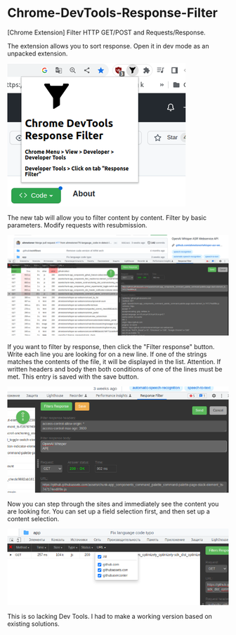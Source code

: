 # Chrome-DevTools-Response-Filter
[Chrome Extension] Filter HTTP GET/POST and Requests/Response.

The extension allows you to sort response. Open it in dev mode as an unpacked extension.
 
![scr](https://github.com/fnu11/Chrome-DevTools-Response-Filter/blob/main/images/scr1.png?raw=true)

The new tab will allow you to filter content by content. Filter by basic parameters. Modify requests with resubmission.

![scr](https://github.com/fnu11/Chrome-DevTools-Response-Filter/blob/main/images/scr2.png?raw=true)

If you want to filter by response, then click the "Filter response" button. Write each line you are looking for on a new line. If one of the strings matches the contents of the file, it will be displayed in the list. Attention. If written headers and body then both conditions of one of the lines must be met. This entry is saved with the save button.

![scr](https://github.com/fnu11/Chrome-DevTools-Response-Filter/blob/main/images/scr3.png?raw=true)

Now you can step through the sites and immediately see the content you are looking for. You can set up a field selection first, and then set up a content selection.

![scr](https://github.com/fnu11/Chrome-DevTools-Response-Filter/blob/main/images/scr4.png?raw=true)

This is so lacking Dev Tools. I had to make a working version based on existing solutions.
